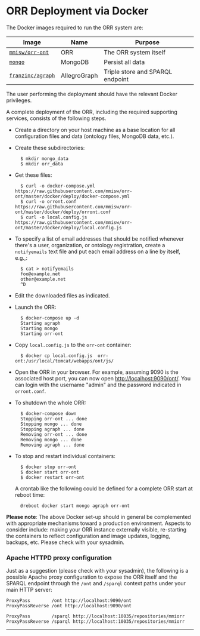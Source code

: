 # ORR Deployment via Docker

The Docker images required to run the ORR system are:

| Image               |  Name        |  Purpose |
|---------------------|------------- | ---------|
| [`mmisw/orr-ont`]   | ORR          | The ORR system itself |
| [`mongo`]           | MongoDB      | Persist all data |
| [`franzinc/agraph`] | AllegroGraph | Triple store and SPARQL endpoint |

The user performing the deployment should have the relevant Docker privileges.


A complete deployment of the ORR, including the required supporting services,
consists of the following steps.

- Create a directory on your host machine as a base location for all
  configuration files and data (ontology files, MongoDB data, etc.).

- Create these subdirectories:

        $ mkdir mongo_data
        $ mkdir orr_data
    
- Get these files:

        $ curl -o docker-compose.yml https://raw.githubusercontent.com/mmisw/orr-ont/master/docker/deploy/docker-compose.yml
        $ curl -o orront.conf        https://raw.githubusercontent.com/mmisw/orr-ont/master/docker/deploy/orront.conf
        $ curl -o local.config.js    https://raw.githubusercontent.com/mmisw/orr-ont/master/docker/deploy/local.config.js

- To specify a list of email addresses that should be notified whenever there's a
user, organization, or ontology registration, create a `notifyemails` text file and put each
email address on a line by itself, e.g.,:

        $ cat > notifyemails
        foo@example.net
        other@example.net
        ^D

- Edit the downloaded files as indicated.

- Launch the ORR:

        $ docker-compose up -d
        Starting agraph
        Starting mongo
        Starting orr-ont
    
- Copy `local.config.js` to the `orr-ont` container:

        $ docker cp local.config.js  orr-ont:/usr/local/tomcat/webapps/ont/js/
    
- Open the ORR in your browser. For example, assuming 9090 is the associated host port,
  you can now open [http://localhost:9090/ont/](http://localhost:9090/ont/).
  You can login with the username "admin" and the password indicated in `orront.conf`.
 

- To shutdown the whole ORR:

        $ docker-compose down
        Stopping orr-ont ... done
        Stopping mongo ... done
        Stopping agraph ... done
        Removing orr-ont ... done
        Removing mongo ... done
        Removing agraph ... done


- To stop and restart individual containers:

        $ docker stop orr-ont
        $ docker start orr-ont
        $ docker restart orr-ont

    A crontab like the following could be defined for a complete ORR start at reboot time:
     
        @reboot docker start mongo agraph orr-ont



**Please note**: The above Docker set-up should in general be complemented with appropriate
mechanisms toward a production environment.
Aspects to consider include:
making your ORR instance externally visible, re-starting the containers to reflect configuration
and image updates, logging, backups, etc.
Please check with your sysadmin.


### Apache HTTPD proxy configuration

Just as a suggestion (please check with your sysadmin), the following is a possible Apache
proxy configuration to expose the ORR itself and the SPARQL endpoint through the `/ont`
and `/sparql` context paths under your main HTTP server:

    ProxyPass        /ont http://localhost:9090/ont
    ProxyPassReverse /ont http://localhost:9090/ont

    ProxyPass        /sparql http://localhost:10035/repositories/mmiorr
    ProxyPassReverse /sparql http://localhost:10035/repositories/mmiorr



-------------
[`mmisw/orr-ont`]: https://hub.docker.com/r/mmisw/orr-ont/
[`mongo`]: https://hub.docker.com/_/mongo/
[`franzinc/agraph`]: https://hub.docker.com/r/franzinc/agraph/
